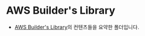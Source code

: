 # AWS Builder's Library

- <a href="https://aws.amazon.com/ko/builders-library/?cards-body.sort-by=item.additionalFields.sortDate&cards-body.sort-order=desc&awsf.filter-content-category=*all&awsf.filter-content-type=*all&awsf.filter-content-level=*all">AWS Builder's Library</a>의 컨텐츠들을 요약한 폴더입니다.
